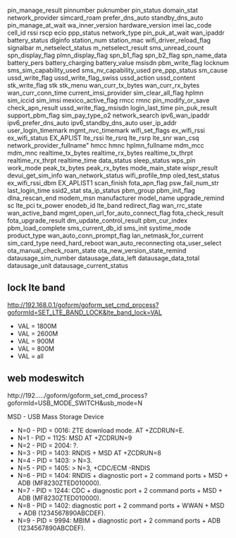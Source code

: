 pin_manage_result 
pinnumber 
puknumber 
pin_status 
domain_stat 
network_provider 
simcard_roam 
prefer_dns_auto 
standby_dns_auto 
pin_manage_at_wait 
wa_inner_version 
hardware_version 
imei 
lac_code 
cell_id 
rssi 
rscp 
ecio 
ppp_status 
network_type 
pin_puk_at_wait 
wan_ipaddr 
battery_status 
dlginfo 
station_num 
station_mac 
wifi_driver_reload_flag 
signalbar 
m_netselect_status 
m_netselect_result 
sms_unread_count 
spn_display_flag 
plmn_display_flag 
spn_b1_flag 
spn_b2_flag 
spn_name_data 
battery_pers 
battery_charging 
battery_value 
msisdn 
pbm_write_flag 
locknum 
sms_sim_capability_used 
sms_nv_capability_used 
pre_ppp_status 
sm_cause 
ussd_write_flag 
ussd_write_flag_swiss 
ussd_action 
ussd_content 
stk_write_flag 
stk 
stk_menu 
wan_curr_tx_bytes 
wan_curr_rx_bytes 
wan_curr_conn_time 
current_imsi_provider 
sim_clear_all_flag 
hplmn 
sim_iccid 
sim_imsi 
mexico_active_flag 
rmcc 
rmnc 
pin_modify_or_save 
check_apn_result 
ussd_write_flag_msisdn 
login_last_time 
pin_puk_result 
support_pbm_flag 
sim_pay_type_o2 
network_search 
ipv6_wan_ipaddr 
ipv6_prefer_dns_auto 
ipv6_standby_dns_auto 
user_ip_addr 
user_login_timemark 
mgmt_nvc_timemark 
wifi_set_flags 
ex_wifi_rssi 
ex_wifi_status 
EX_APLIST 
lte_rssi 
lte_rsrq 
lte_rsrp 
lte_snr 
wan_csq 
network_provider_fullname" 
hmcc 
hmnc 
hplmn_fullname 
mdm_mcc 
mdm_mnc 
realtime_tx_bytes 
realtime_rx_bytes 
realtime_tx_thrpt 
realtime_rx_thrpt 
realtime_time 
data_status 
sleep_status 
wps_pin 
work_mode 
peak_tx_bytes 
peak_rx_bytes 
mode_main_state 
wispr_result 
devui_get_sim_info 
wan_network_status 
wifi_profile_tmp 
oled_test_status 
ex_wifi_rssi_dbm 
EX_APLIST1 
scan_finish 
fota_apn_flag 
psw_fail_num_str 
last_login_time 
ssid2_stat 
sta_ip_status 
pbm_group 
pbm_init_flag 
dlna_rescan_end 
modem_msn 
manufacturer 
model_name 
upgrade_remind 
sc 
lte_pci 
tx_power 
enodeb_id 
lte_band 
redirect_flag 
wan_rrc_state 
wan_active_band 
mgmt_open_url_for_auto_connect_flag
fota_check_result 
fota_upgrade_result 
dm_update_control_result 
pbm_cur_index 
pbm_load_complete 
sms_current_db_id 
sms_init 
systime_mode 
product_type 
wan_auto_conn_prompt_flag 
lan_netmask_for_current 
sim_card_type 
need_hard_reboot 
wan_auto_reconnecting 
ota_user_select 
ota_manual_check_roam_state 
ota_new_version_state_remind 
datausage_sim_number 
datausage_data_left 
datausage_data_total 
datausage_unit 
datausage_current_status

## lock lte band

http://192.168.0.1/goform/goform_set_cmd_process?goformId=SET_LTE_BAND_LOCK&lte_band_lock=VAL

- VAL = 1800M
- VAL = 2600M
- VAL = 900M
- VAL = 800M
- VAL = all

## web modeswitch

http://192...../goform/goform_set_cmd_process?goformId=USB_MODE_SWITCH&usb_mode=N  

MSD - USB Mass Storage Device

- N=0 - PID = 0016: ZTE download mode. AT +ZCDRUN=E.
- N=1 - PID = 1125: MSD AT +ZCDRUN=9
- N=2 - PID = 2004: ?.
- N=3 - PID = 1403: RNDIS + MSD AT +ZCDRUN=8
- N=4 - PID = 1403: > N=3.
- N=5 - PID = 1405: > N=3, +CDC/ECM -RNDIS
- N=6 - PID = 1404: RNDIS + diagnostic port + 2 command ports + MSD + ADB (MF8230ZTED010000).
- N=7 - PID = 1244: CDC + diagnostic port + 2 command ports + MSD + ADB (MF8230ZTED010000).
- N=8 - PID = 1402: diagnostic port + 2 command ports + WWAN + MSD + ADB (1234567890ABCDEF).
- N=9 - PID = 9994: MBIM + diagnostic port + 2 command ports + ADB (1234567890ABCDEF).
